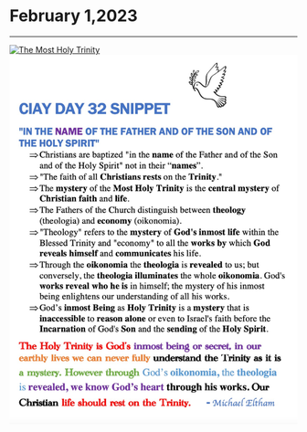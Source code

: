 # February 1,2023
---

[![The Most Holy Trinity](https://img.youtube.com/vi/dd0QXMRz0yE/maxresdefault.jpg)](https://youtu.be/dd0QXMRz0yE "The Most Holy Trinity")
![Day 32 Snippet](https://github.com/fernal73/CIAY/blob/main/February/jpgs/Day32Snippet.jpg?raw=true)
